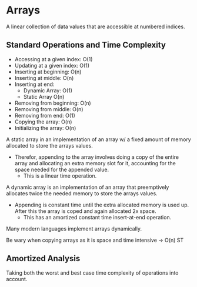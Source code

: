 # Arrays

A linear collection of data values that are accessible at numbered indices.

## Standard Operations and Time Complexity

- Accessing at a given index: O(1)
- Updating at a given index: O(1)
- Inserting at beginning: O(n)
- Inserting at middle: O(n)
- Inserting at end:
  - Dynamic Array: O(1)
  - Static Array O(n)
- Removing from beginning: O(n)
- Removing from middle: O(n)
- Removing from end: O(1)
- Copying the array: O(n)
- Initializing the array: O(n)

A static array in an implementation of an array w/ a fixed amount of memory allocated to store the arrays values.

- Therefor, appending to the array involves doing a copy of the entire array and allocating an extra memory slot for it, accounting for the space needed for the appended value.
  - This is a linear time operation.

A dynamic array is an implementation of an array that preemptively allocates twice the needed memory to store the arrays values.

- Appending is constant time until the extra allocated memory is used up. After this the array is coped and again allocated 2x space.
  - This has an amortized constant time insert-at-end operation.

Many modern languages implement arrays dynamically.

Be wary when copying arrays as it is space and time intensive -> O(n) ST

## Amortized Analysis

Taking both the worst and best case time complexity of operations into account.
